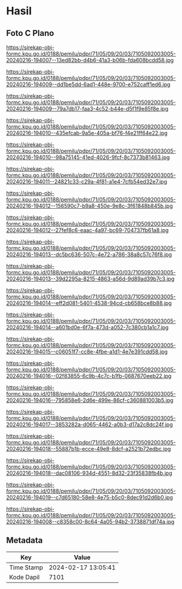 # Hasil

## Foto C Plano

https://sirekap-obj-formc.kpu.go.id/0188/pemilu/pdpr/71/05/09/20/03/7105092003005-20240216-194007--13ed82bb-d4b6-41a3-b06b-fda608bcdd58.jpg

https://sirekap-obj-formc.kpu.go.id/0188/pemilu/pdpr/71/05/09/20/03/7105092003005-20240216-194009--dd1be5dd-6ad1-448e-9700-e752caff1ed6.jpg

https://sirekap-obj-formc.kpu.go.id/0188/pemilu/pdpr/71/05/09/20/03/7105092003005-20240216-194009--79a7db17-faa3-4c52-b44e-d5f1f9e85f8e.jpg

https://sirekap-obj-formc.kpu.go.id/0188/pemilu/pdpr/71/05/09/20/03/7105092003005-20240216-194010--435efcab-9a5e-405a-bf76-f4e21ff64e22.jpg

https://sirekap-obj-formc.kpu.go.id/0188/pemilu/pdpr/71/05/09/20/03/7105092003005-20240216-194010--98a75145-41ed-4026-9fcf-8c7373b81463.jpg

https://sirekap-obj-formc.kpu.go.id/0188/pemilu/pdpr/71/05/09/20/03/7105092003005-20240216-194011--24821c33-c29a-4f81-a1e4-7cfb54ed32e7.jpg

https://sirekap-obj-formc.kpu.go.id/0188/pemilu/pdpr/71/05/09/20/03/7105092003005-20240216-194012--156590c7-b9a8-450e-9e8c-3f61848b845b.jpg

https://sirekap-obj-formc.kpu.go.id/0188/pemilu/pdpr/71/05/09/20/03/7105092003005-20240216-194012--27fef8c6-eaac-4a97-bc69-704737fb61a8.jpg

https://sirekap-obj-formc.kpu.go.id/0188/pemilu/pdpr/71/05/09/20/03/7105092003005-20240216-194013--dc5bc636-507c-4e72-a786-38a8c57c76f8.jpg

https://sirekap-obj-formc.kpu.go.id/0188/pemilu/pdpr/71/05/09/20/03/7105092003005-20240216-194013--39d2295a-8215-4863-a56d-9d89ad39b7c3.jpg

https://sirekap-obj-formc.kpu.go.id/0188/pemilu/pdpr/71/05/09/20/03/7105092003005-20240216-194014--eff2d081-5401-4538-94cd-cb658bce8b88.jpg

https://sirekap-obj-formc.kpu.go.id/0188/pemilu/pdpr/71/05/09/20/03/7105092003005-20240216-194014--a601bd0e-6f7a-473d-a052-7c380cb1a1c7.jpg

https://sirekap-obj-formc.kpu.go.id/0188/pemilu/pdpr/71/05/09/20/03/7105092003005-20240216-194015--c06051f7-cc8e-4fbe-a1d1-4e7e391cdd58.jpg

https://sirekap-obj-formc.kpu.go.id/0188/pemilu/pdpr/71/05/09/20/03/7105092003005-20240216-194016--02f83855-6c9b-4c7c-b1fb-0687670eeb22.jpg

https://sirekap-obj-formc.kpu.go.id/0188/pemilu/pdpr/71/05/09/20/03/7105092003005-20240216-194016--795858e6-2d6e-499e-86cf-c360881003b5.jpg

https://sirekap-obj-formc.kpu.go.id/0188/pemilu/pdpr/71/05/09/20/03/7105092003005-20240216-194017--3853282a-d065-4462-a0b3-d17a2c8dc24f.jpg

https://sirekap-obj-formc.kpu.go.id/0188/pemilu/pdpr/71/05/09/20/03/7105092003005-20240216-194018--55887b1b-ecce-49e8-8dcf-a2521b72edbc.jpg

https://sirekap-obj-formc.kpu.go.id/0188/pemilu/pdpr/71/05/09/20/03/7105092003005-20240216-194018--dac08106-934d-4551-8d32-23f35838fb4b.jpg

https://sirekap-obj-formc.kpu.go.id/0188/pemilu/pdpr/71/05/09/20/03/7105092003005-20240216-194019--c7d65180-58e8-4e75-b5c0-8dec91d2d6b0.jpg

https://sirekap-obj-formc.kpu.go.id/0188/pemilu/pdpr/71/05/09/20/03/7105092003005-20240216-194008--c8358c00-8c64-4a05-94b2-3738871df74a.jpg


## Metadata

| Key        | Value               |
| ---------- | ------------------- |
| Time Stamp | 2024-02-17 13:05:41 |
| Kode Dapil | 7101                |



